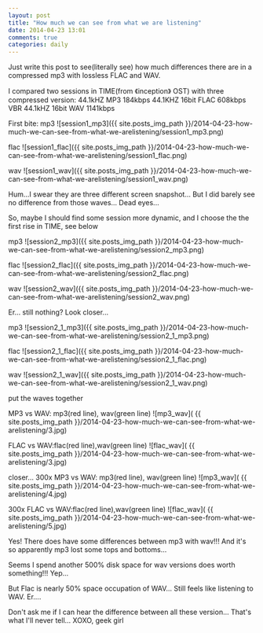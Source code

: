 ```yaml
---
layout: post
title: "How much we can see from what we are listening"
date: 2014-04-23 13:01
comments: true
categories: daily
---
```


Just write this post to see(literally see) how much differences there are in a compressed mp3 with lossless FLAC and WAV.

I compared two sessions in TIME(from 《inception》 OST) with three compressed version:
	44.1kHZ       MP3   184kbps
	44.1KHZ 16bit FLAC  608kbps VBR
	44.1kHZ 16bit WAV   1141kbps

First bite:
mp3
![session1_mp3]({{ site.posts_img_path }}/2014-04-23-how-much-we-can-see-from-what-we-arelistening/session1_mp3.png)

flac
![session1_flac]({{ site.posts_img_path }}/2014-04-23-how-much-we-can-see-from-what-we-arelistening/session1_flac.png)

wav
![session1_wav]({{ site.posts_img_path }}/2014-04-23-how-much-we-can-see-from-what-we-arelistening/session1_wav.png)

Hum...I swear they are three different screen snapshot... But I did barely see no difference from those waves... Dead eyes...

So, maybe I should find some session more dynamic, and I choose the the first rise in TIME, see below

mp3
![session2_mp3]({{ site.posts_img_path }}/2014-04-23-how-much-we-can-see-from-what-we-arelistening/session2_mp3.png)

flac
![session2_flac]({{ site.posts_img_path }}/2014-04-23-how-much-we-can-see-from-what-we-arelistening/session2_flac.png)

wav
![session2_wav]({{ site.posts_img_path }}/2014-04-23-how-much-we-can-see-from-what-we-arelistening/session2_wav.png)

Er... still nothing? Look closer...

mp3
![session2_1_mp3]({{ site.posts_img_path }}/2014-04-23-how-much-we-can-see-from-what-we-arelistening/session2_1_mp3.png)

flac
![session2_1_flac]({{ site.posts_img_path }}/2014-04-23-how-much-we-can-see-from-what-we-arelistening/session2_1_flac.png)

wav
![session2_1_wav]({{ site.posts_img_path }}/2014-04-23-how-much-we-can-see-from-what-we-arelistening/session2_1_wav.png)

put the waves together

MP3 vs WAV: mp3(red line), wav(green line)
![mp3_wav]( {{ site.posts_img_path }}/2014-04-23-how-much-we-can-see-from-what-we-arelistening/3.jpg)

FLAC vs WAV:flac(red line),wav(green line)
![flac_wav]( {{ site.posts_img_path }}/2014-04-23-how-much-we-can-see-from-what-we-arelistening/3.jpg)

closer...
300x MP3 vs WAV: mp3(red line), wav(green line)
![mp3_wav]( {{ site.posts_img_path }}/2014-04-23-how-much-we-can-see-from-what-we-arelistening/4.jpg)

300x FLAC vs WAV:flac(red line),wav(green line)
![flac_wav]( {{ site.posts_img_path }}/2014-04-23-how-much-we-can-see-from-what-we-arelistening/5.jpg)


Yes! There does have some differences between mp3 with wav!!!
And it's so apparently mp3 lost some tops and bottoms...

Seems I spend another 500% disk space for wav versions does worth something!!! Yep...

But Flac is nearly 50% space occupation of WAV... 
Still feels like listening to WAV. Er....

Don't ask me if I can hear the difference between all these version... That's what I'll never tell... XOXO, geek girl
